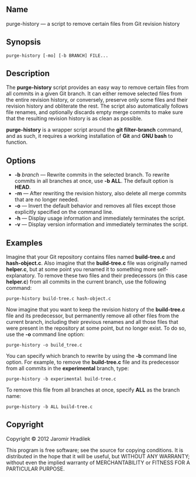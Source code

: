Name
----

purge-history — a script to remove certain files from Git revision history

Synopsis
--------

    purge-history [-mo] [-b BRANCH] FILE...

Description
-----------

The **purge-history** script provides an easy way to remove certain files from all commits in a given Git branch. It can either remove selected files from the entire revision history, or conversely, preserve only some files and their revision history and obliterate the rest. The script also automatically follows file renames, and optionally discards empty merge commits to make sure that the resulting revision history is as clean as possible.

**purge-history** is a wrapper script around the **git filter-branch** command, and as such, it requires a working installation of **Git** and **GNU bash** to function.

Options
-------

* **-b** *branch* — Rewrite commits in the selected branch. To rewrite commits in all branches at once, use **-b ALL**. The default option is **HEAD**.
* **-m** — After rewriting the revision history, also delete all merge commits that are no longer needed.
* **-o** — Invert the default behavior and removes all files except those explicitly specified on the command line.
* **-h** — Display usage information and immediately terminates the script.
* **-v** — Display version information and immediately terminates the script.

Examples
--------

Imagine that your Git repository contains files named **build-tree.c** and **hash-object.c**. Also imagine that the **build-tree.c** file was originally named **helper.c**, but at some point you renamed it to something more self-explanatory. To remove these two files and their predecessors (in this case **helper.c**) from all commits in the current branch, use the following command:

    purge-history build-tree.c hash-object.c

Now imagine that you want to keep the revision history of the **build-tree.c** file and its predecessor, but permanently remove all other files from the current branch, including their previous renames and all those files that were present in the repository at some point, but no longer exist. To do so, use the **-o** command line option:

    purge-history -o build_tree.c

You can specify which branch to rewrite by using the **-b** command line option. For example, to remove the **build-tree.c** file and its predecessor from all commits in the **experimental** branch, type:

    purge-history -b experimental build-tree.c

To remove this file from all branches at once, specify **ALL** as the branch name:

    purge-history -b ALL build-tree.c

Copyright
---------

Copyright © 2012 Jaromir Hradilek

This program is free software; see the source for copying conditions. It is distributed in the hope that it will be useful, but WITHOUT ANY WARRANTY; without even the implied warranty of MERCHANTABILITY or FITNESS FOR A PARTICULAR PURPOSE.

